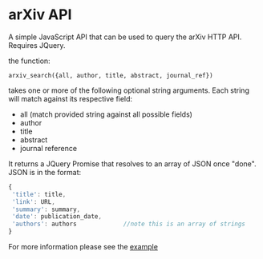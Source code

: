 # arXiv API
A simple JavaScript API that can be used to query the arXiv HTTP API. Requires JQuery.

the function:
```
arxiv_search({all, author, title, abstract, journal_ref}) 
```

takes one or more of the following optional string arguments. Each string will match against its respective field:
* all (match provided string against all possible fields)
* author
* title
* abstract
* journal reference

It returns a JQuery Promise that resolves to an array of JSON once "done". JSON is in the format:

```javascript
{
 'title': title,
 'link': URL,
 'summary': summary,
 'date': publication_date,
 'authors': authors             //note this is an array of strings
}
```

For more information please see the [example](example.html)

